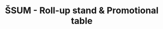 ---
publishDate: 2024-07-28T00:00:00Z
title: 'ŠSUM - Roll-up stand & Promotional table'
excerpt: Design of two types of promotional materials - roll-up stand for ŠSUM and promotional tables for every Student's Council of the University of Maribor.
category: graphic design
image: ~/assets/images/gfx/MizaPingvinCover.png
tags:
  - graphic-design
  - promotional-material
  - roll-up
url: https://www.behance.net/gallery/204855239/SSUM-Roll-up-stand-Promotional-Tables
urlIcon: tabler:brand-behance
buttonText: Check out the project
---